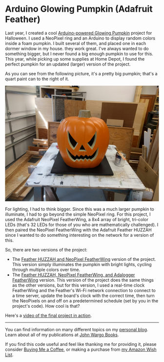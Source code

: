 # Arduino Glowing Pumpkin (Adafruit Feather)

Last year, I created a cool [Arduino-powered Glowing Pumpkin](https://github.com/johnwargo/Arduino-Glowing-Pumpkin) project for Halloween. I used a NeoPixel ring and an Arduino to display random colors inside a foam pumpkin. I built several of them, and placed one in each dormer window in my house. they work great. I've always wanted to do something bigger, but I never found a big enough pumpkin to use for this. This year, while picking up some supplies at Home Depot, I found the perfect pumpkin for an updated (larger) version of the project.

As you can see from the following picture, it's a pretty big pumpkin; that's a quart paint can to the right of it.

![Finished Project](glowing-pumpkin-feather/images/figure-01.png)

For lighting, I had to think bigger. Since this was a much larger pumpkin to illuminate, I had to go beyond the simple NeoPixel ring. For this project, I used the Adafruit NeoPixel FeatherWing, a 8x4 array of bright, tri-color LEDs (that's 32 LEDs for those of you who are mathematically challenged). I then paired the NeoPixel FeatherWing with the Adafruit Feather HUZZAH since I wanted to do something interesting on the network for a version of this.

So, there are two versions of the project:

+	The [Feather HUZZAH and NeoPixel FeatherWing](glowing-pumpkin-feather/readme.md) version of the project. This version simply illuminates the pumpkin with bright lights, cycling through multiple colors over time.
+ The [Feather HUZZAH, NeoPixel FeatherWing, and Adalogger FeatherWing](glowing-pumpkin-feather-timer/readme.md) version. This version of the project does the same things as the other versions, but for this version, I used a real-time clock FeatherWing and the Feather's Wi-Fi network connection to connect to a time server, update the board's clock with the correct time, then turn the NeoPixels on and off on a predetermined schedule (set by you in the project's code). How cool is that? 

Here's a [video of the final project in action](https://vimeo.com/236226091).

***

You can find information on many different topics on my [personal blog](http://www.johnwargo.com). Learn about all of my publications at [John Wargo Books](http://www.johnwargobooks.com).

If you find this code useful and feel like thanking me for providing it, please consider <a href="https://www.buymeacoffee.com/johnwargo" target="_blank">Buying Me a Coffee</a>, or making a purchase from [my Amazon Wish List](https://amzn.com/w/1WI6AAUKPT5P9).
